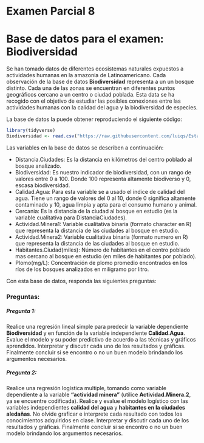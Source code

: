 Examen Parcial 8
================

# Base de datos para el examen: Biodiversidad

Se han tomado datos de diferentes ecosistemas naturales expuestos a
actividades humanas en la amazonia de Latinoamericano. Cada observación
de la base de datos **Biodiversidad** representa a un un bosque
distinto. Cada una de las zonas se encuentran en diferentes puntos
geográficos cercano a un centro o ciudad poblada. Esta data se ha
recogido con el objetivo de estudiar las posibles conexiones entre las
actividades humanas con la calidad del agua y la biodiversidad de
especies.

La base de datos la puede obtener reproduciendo el siguiente código:

``` r
library(tidyverse)
Biodiversidad <- read.csv("https://raw.githubusercontent.com/luiqs/Estadistica-Aplicada/main/PDB/Biodiversidad.csv")
```

Las variables en la base de datos se describen a continuación:

-   Distancia.Ciudades: Es la distancia en kilómetros del centro poblado
    al bosque analizado.
-   Biodiversidad: Es nuestro indicador de biodiversidad, con un rango
    de valores entre 0 a 100. Donde 100 representa altamente biodiverso
    y 0, escasa biodiversidad.
-   Calidad.Agua: Para esta variable se a usado el indice de calidad del
    agua. Tiene un rango de valores del 0 al 10, donde 0 significa
    altamente contaminado y 10, agua limpia y apta para el consumo
    humano y animal.
-   Cercania: Es la distancia de la ciudad al bosque en estudio (es la
    variable cualitativa para DistanciaCiudades).
-   Actividad.Minera1: Variable cualitativa binaria (formato character
    en R) que representa la distancia de las ciudades al bosque en
    estudio.
-   Actividad.Minera2: Variable cualitativa binaria (formato numero
    en R) que representa la distancia de las ciudades al bosque en
    estudio.
-   Habitantes.Ciudad(miles): Número de habitantes en el centro poblado
    mas cercano al bosque en estudio (en miles de habitantes por
    poblado).
-   Plomo(mg/L): Concentración de plomo promedio encontrados en los ríos
    de los bosques analizados en miligramo por litro.

Con esta base de datos, responda las siguientes preguntas:

### Preguntas:

##### Pregunta 1:

Realice una regresión lineal simple para predecir la variable
dependiente **Biodiversidad** y en función de la variable independiente
**Calidad.Agua**. Evalue el modelo y su poder predictivo de acuerdo a
las técnicas y gráficos aprendidos. Interpretar y discutir cada uno de
los resultados y gráficas. Finalmente concluir si se encontro o no un
buen modelo brindando los argumentos necesarios.

##### Pregunta 2:

Realice una regresión logística multiple, tomando como variable
dependiente a la variable **“actividad minera”** (utilice
**Actividad.Minera.2**, ya se encuentre codificada). Realice y evalue el
modelo logístico con las variables independientes **calidad del agua** y
**habitantes en la ciudades aledañas**. No olvide graficar e interprete
cada resultado con todos los conocimientos adquiridos en clase.
Interpretar y discutir cada uno de los resultados y gráficas. Finalmente
concluir si se encontro o no un buen modelo brindando los argumentos
necesarios.
